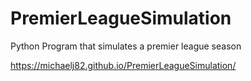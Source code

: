 # PremierLeagueSimulation
Python Program that simulates a premier league season

https://michaelj82.github.io/PremierLeagueSimulation/
